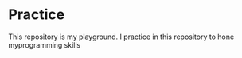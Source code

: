 # Practice
This repository is my playground. I practice in this repository to hone myprogramming skills
